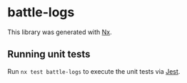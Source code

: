 # battle-logs

This library was generated with [Nx](https://nx.dev).

## Running unit tests

Run `nx test battle-logs` to execute the unit tests via [Jest](https://jestjs.io).
